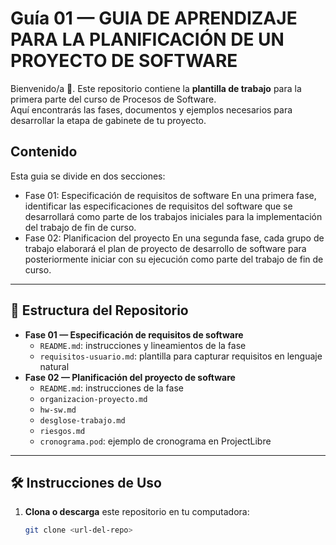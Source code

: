 # Guía 01 — GUIA DE APRENDIZAJE PARA LA PLANIFICACIÓN DE UN PROYECTO DE SOFTWARE

Bienvenido/a 👋. Este repositorio contiene la **plantilla de trabajo** para la primera parte del curso de Procesos de Software.  
Aquí encontrarás las fases, documentos y ejemplos necesarios para desarrollar la etapa de gabinete de tu proyecto.

## Contenido
Esta guia se divide en dos secciones:
- Fase 01: Especificación de requisitos de software
En una primera fase, identificar las especificaciones de requisitos del software que se desarrollará como parte de los trabajos iniciales para la implementación del trabajo de fin de curso. 
- Fase 02: Planificacion del proyecto
En una segunda fase, cada grupo de trabajo elaborará el plan de proyecto de desarrollo de software para posteriormente iniciar con su ejecución como parte del trabajo de fin de curso. 

---

## 📂 Estructura del Repositorio

- **Fase 01 — Especificación de requisitos de software**
  - `README.md`: instrucciones y lineamientos de la fase
  - `requisitos-usuario.md`: plantilla para capturar requisitos en lenguaje natural
- **Fase 02 — Planificación del proyecto de software**
  - `README.md`: instrucciones de la fase
  - `organizacion-proyecto.md`
  - `hw-sw.md`
  - `desglose-trabajo.md`
  - `riesgos.md`
  - `cronograma.pod`: ejemplo de cronograma en ProjectLibre

---

## 🛠️ Instrucciones de Uso

1. **Clona o descarga** este repositorio en tu computadora:
   ```bash
   git clone <url-del-repo>


  
